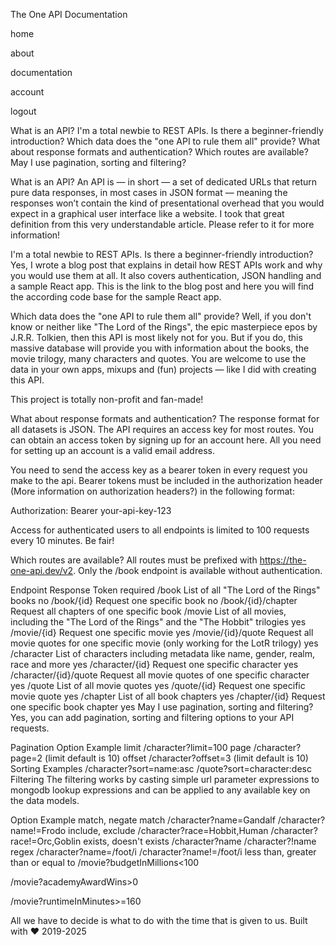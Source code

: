 The One API
Documentation

home

about

documentation


account

logout

What is an API?
I'm a total newbie to REST APIs. Is there a beginner-friendly introduction?
Which data does the "one API to rule them all" provide?
What about response formats and authentication?
Which routes are available?
May I use pagination, sorting and filtering?

What is an API?
An API is — in short — a set of dedicated URLs that return pure data responses, in most cases in JSON format — meaning the responses won’t contain the kind of presentational overhead that you would expect in a graphical user interface like a website. I took that great definition from this very understandable article. Please refer to it for more information!

I'm a total newbie to REST APIs. Is there a beginner-friendly introduction?
Yes, I wrote a blog post that explains in detail how REST APIs work and why you would use them at all. It also covers authentication, JSON handling and a sample React app. This is the link to the blog post and here you will find the according code base for the sample React app.

Which data does the "one API to rule them all" provide?
Well, if you don't know or neither like "The Lord of the Rings", the epic masterpiece epos by J.R.R. Tolkien, then this API is most likely not for you. But if you do, this massive database will provide you with information about the books, the movie trilogy, many characters and quotes. You are welcome to use the data in your own apps, mixups and (fun) projects — like I did with creating this API.

This project is totally non-profit and fan-made!

What about response formats and authentication?
The response format for all datasets is JSON. The API requires an access key for most routes. You can obtain an access token by signing up for an account here. All you need for setting up an account is a valid email address.

You need to send the access key as a bearer token in every request you make to the api. Bearer tokens must be included in the authorization header (More information on authorization headers?) in the following format:

Authorization: Bearer your-api-key-123

Access for authenticated users to all endpoints is limited to 100 requests every 10 minutes. Be fair!

Which routes are available?
All routes must be prefixed with https://the-one-api.dev/v2. Only the /book endpoint is available without authentication.

Endpoint
Response
Token required
/book
List of all "The Lord of the Rings" books
no
/book/{id}
Request one specific book
no
/book/{id}/chapter
Request all chapters of one specific book
/movie
List of all movies, including the "The Lord of the Rings" and the "The Hobbit" trilogies
yes
/movie/{id}
Request one specific movie
yes
/movie/{id}/quote
Request all movie quotes for one specific movie (only working for the LotR trilogy)
yes
/character
List of characters including metadata like name, gender, realm, race and more
yes
/character/{id}
Request one specific character
yes
/character/{id}/quote
Request all movie quotes of one specific character
yes
/quote
List of all movie quotes
yes
/quote/{id}
Request one specific movie quote
yes
/chapter
List of all book chapters
yes
/chapter/{id}
Request one specific book chapter
yes
May I use pagination, sorting and filtering?
Yes, you can add pagination, sorting and filtering options to your API requests.


Pagination
Option
Example
limit
/character?limit=100
page
/character?page=2 (limit default is 10)
offset
/character?offset=3 (limit default is 10)
Sorting
Examples
/character?sort=name:asc
/quote?sort=character:desc
Filtering
The filtering works by casting simple url parameter expressions to mongodb lookup expressions and can be applied to any available key on the data models.

Option
Example
match, negate match
/character?name=Gandalf
/character?name!=Frodo
include, exclude
/character?race=Hobbit,Human
/character?race!=Orc,Goblin
exists, doesn't exists
/character?name
/character?!name
regex
/character?name=/foot/i
/character?name!=/foot/i
less than, greater than or equal to
/movie?budgetInMillions<100

/movie?academyAwardWins>0

/movie?runtimeInMinutes>=160


All we have to decide is what to do with the time that is given to us. Built with ♥ 2019-2025